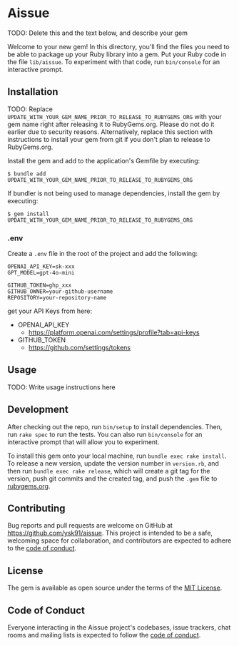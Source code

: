 # Aissue

TODO: Delete this and the text below, and describe your gem

Welcome to your new gem! In this directory, you'll find the files you need to be able to package up your Ruby library into a gem. Put your Ruby code in the file `lib/aissue`. To experiment with that code, run `bin/console` for an interactive prompt.

## Installation

TODO: Replace `UPDATE_WITH_YOUR_GEM_NAME_PRIOR_TO_RELEASE_TO_RUBYGEMS_ORG` with your gem name right after releasing it to RubyGems.org. Please do not do it earlier due to security reasons. Alternatively, replace this section with instructions to install your gem from git if you don't plan to release to RubyGems.org.

Install the gem and add to the application's Gemfile by executing:

    $ bundle add UPDATE_WITH_YOUR_GEM_NAME_PRIOR_TO_RELEASE_TO_RUBYGEMS_ORG

If bundler is not being used to manage dependencies, install the gem by executing:

    $ gem install UPDATE_WITH_YOUR_GEM_NAME_PRIOR_TO_RELEASE_TO_RUBYGEMS_ORG

### .env

Create a `.env` file in the root of the project and add the following:

```
OPENAI_API_KEY=sk-xxx
GPT_MODEL=gpt-4o-mini

GITHUB_TOKEN=ghp_xxx
GITHUB_OWNER=your-github-username
REPOSITORY=your-repository-name
```

get your API Keys from here:
- OPENAI_API_KEY
  - https://platform.openai.com/settings/profile?tab=api-keys
- GITHUB_TOKEN
  - https://github.com/settings/tokens

## Usage

TODO: Write usage instructions here

## Development

After checking out the repo, run `bin/setup` to install dependencies. Then, run `rake spec` to run the tests. You can also run `bin/console` for an interactive prompt that will allow you to experiment.

To install this gem onto your local machine, run `bundle exec rake install`. To release a new version, update the version number in `version.rb`, and then run `bundle exec rake release`, which will create a git tag for the version, push git commits and the created tag, and push the `.gem` file to [rubygems.org](https://rubygems.org).

## Contributing

Bug reports and pull requests are welcome on GitHub at https://github.com/ysk91/aissue. This project is intended to be a safe, welcoming space for collaboration, and contributors are expected to adhere to the [code of conduct](https://github.com/[USERNAME]/aissue/blob/main/CODE_OF_CONDUCT.md).

## License

The gem is available as open source under the terms of the [MIT License](https://opensource.org/licenses/MIT).

## Code of Conduct

Everyone interacting in the Aissue project's codebases, issue trackers, chat rooms and mailing lists is expected to follow the [code of conduct](https://github.com/ysk91/aissue/blob/main/CODE_OF_CONDUCT.md).
